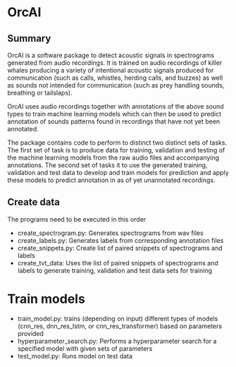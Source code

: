 
# OrcAI

## Summary

OrcAI is a software package to detect acoustic signals in spectrograms generated from audio recordings. It is trained on audio recordings of killer whales producing a variety of intentional acoustic signals produced for communication (such as calls, whistles, herding calls, and buzzes) as well as sounds not intended for communication (such as prey handling sounds, breathing or tailslaps).

OrcAI uses audio recordings together with annotations of the above sound types to train machine learning models which can then be used to predict annotation of sounds patterns found in recordings that have not yet been annotated.

The package contains code to perform to distinct two distinct sets of tasks. The first set of task is to produce data for training, validation and testing of the machine learning models from the raw audio files and accompanying annotations. The second set of tasks it to use the generated training, validation and test data to develop and train models for prediction and apply these models to predict annotation in as of yet unannotated recordings.

## Create data

The programs need to be executed in this order

- create_spectrogram.py: Generates spectrograms from wav files
- create_labels.py: Generates labels from corresponding annotation files
- create_snippets.py: Create list of paired snippets of spectrograms and labels
- create_tvt_data: Uses the list of paired snippets of spectrograms and labels to generate training, validation and test data sets for training

# Train models

- train_model.py: trains (depending on input) different types of models (cnn_res, dnn_res_lstm, or cnn_res_transformer) based on parameters provided
- hyperparameter_search.py: Performs a hyperparameter search for a specified model with given sets of parameters
- test_model.py: Runs model on test data

